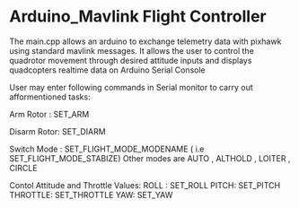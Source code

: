 # Arduino_Mavlink Flight Controller

The main.cpp allows an arduino to exchange telemetry data with pixhawk using standard mavlink messages. It allows the user to control the quadrotor movement through desired attitude inputs and displays quadcopters realtime data on Arduino Serial Console

User may enter following commands in Serial monitor to carry out afformentioned tasks:

Arm Rotor :   SET_ARM

Disarm Rotor: SET_DIARM

Switch Mode : SET_FLIGHT_MODE_MODENAME ( i.e SET_FLIGHT_MODE_STABIZE)
              Other modes are AUTO , ALTHOLD , LOITER , CIRCLE
              
Contol Attitude and Throttle Values:
    ROLL :    SET_ROLL 
    PITCH:    SET_PITCH
    THROTTLE: SET_THROTTLE
    YAW:      SET_YAW
